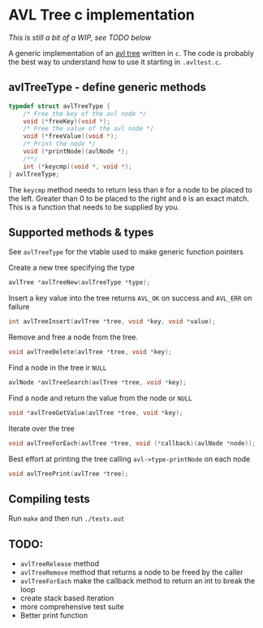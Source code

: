 # AVL Tree c implementation

_This is still a bit of a WIP, see TODO below_

A generic implementation of an [avl tree](https://en.wikipedia.org/wiki/AVL_tree) written in `c`.
The code is probably the best way to understand how to use it starting in `.avltest.c`.

## avlTreeType - define generic methods
```c
typedef struct avlTreeType {
    /* Free the key of the avl node */
    void (*freeKey)(void *);
    /* Free the value of the avl node */
    void (*freeValue)(void *);
    /* Print the node */
    void (*printNode)(avlNode *);
    /**/
    int (*keycmp)(void *, void *);
} avlTreeType;
```

The `keycmp` method needs to return less than `0` for a node to be placed to
the left. Greater than 0 to be placed to the right and `0` is an exact match.
This is a function that needs to be supplied by you.

## Supported methods & types
See `avlTreeType` for the vtable used to make generic function pointers

Create a new tree specifying the type
```c
avlTree *avlTreeNew(avlTreeType *type);
```

Insert a key value into the tree returns `AVL_OK` on success
and `AVL_ERR` on failure
```c
int avlTreeInsert(avlTree *tree, void *key, void *value);
```

Remove and free a node from the tree.
```c
void avlTreeDelete(avlTree *tree, void *key);
```

Find a node in the tree ir `NULL`
```c
avlNode *avlTreeSearch(avlTree *tree, void *key);
```

Find a node and return the value from the node or `NULL`
```c
void *avlTreeGetValue(avlTree *tree, void *key);
```

Iterate over the tree
```c
void avlTreeForEach(avlTree *tree, void (*callback)(avlNode *node));
```

Best effort at printing the tree calling `avl->type-printNode` on each node
```c
void avlTreePrint(avlTree *tree);
```

## Compiling tests

Run `make` and then run `./tests.out`

## TODO:
- `avlTreeRelease` method
- `avlTreeRemove` method that returns a node to be freed by the caller
- `avlTreeForEach` make the callback method to return an int to break the loop
- create stack based iteration
- more comprehensive test suite
- Better print function
